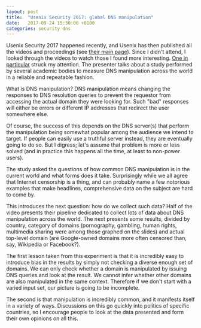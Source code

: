 ```yaml
---
layout: post
title:  "Usenix Security 2017: global DNS manipulation"
date:   2017-09-24 15:30:00 +0100
categories: security dns
---
```


Usenix Security 2017 happened recently, and Usenix has then published all the videos and proceedings
(see [their main page](https://www.usenix.org/conference/usenixsecurity17)). Since I didn't attend, I looked
through the videos to watch those I found more interesting. [One in particular](https://www.youtube.com/watch?v=W_rBPdaTojQ) struck my attention.
The presenter talks about a study performed by several academic bodies to measure DNS manipulation across the world in a reliable
and repeatable fashion.

What is DNS manipulation? DNS manipulation means changing the responses to DNS resolution queries to prevent
the requestor from accessing the actual domain they were looking for. Such "bad" responses will either be errors
or different IP addresses that redirect the user somewhere else.

Of course, the success of this depends on the DNS server(s) that perform the manipulation being somewhat popular
among the audience we intend to target. If people can easily use a truthful server instead, they are eventually
going to do so. But I digress; let's assume that problem is more or less solved (and in practice this happens
all the time, at least to non-power users).

The study asked the questions of how common DNS manipulation is in the current world and what forms does it take.
Surprisingly while we all agree that Internet censorship is a thing, and can probably name a few notorious examples that
make headlines, comprehensive data on the subject are hard to come by.

This introduces the next question: how do we collect such data? Half of the video presents their pipeline dedicated to collect
lots of data about DNS manipulation across the world. The next presents some results, divided by country, category
of domains (pornography, gambling, human rights, multimedia sharing were among those graphed on the slides) and
actual top-level domain (are Google-owned domains more often censored than, say, Wikipedia or Facebook?).

The first lesson taken from this experiment is that it is incredibly easy to introduce bias in the results by
simply not checking a diverse enough set of domains. We can only check whether a domain is manipulated by issuing
DNS queries and look at the result. We cannot infer whether other domains are also manipulated in the same context.
Therefore if we don't start with a varied input set, our picture is going to be incomplete.

The second is that manipulation is incredibly common, and it manifests itself in a variety of ways. Discussions on this
go quickly into politics of specific countries, so I encourage people to look at the data presented and form their own
opinions on all this.
